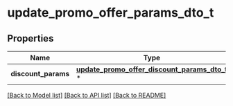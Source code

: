 # update_promo_offer_params_dto_t

## Properties
Name | Type | Description | Notes
------------ | ------------- | ------------- | -------------
**discount_params** | [**update_promo_offer_discount_params_dto_t**](update_promo_offer_discount_params_dto.md) \* |  | [optional] 

[[Back to Model list]](../README.md#documentation-for-models) [[Back to API list]](../README.md#documentation-for-api-endpoints) [[Back to README]](../README.md)


